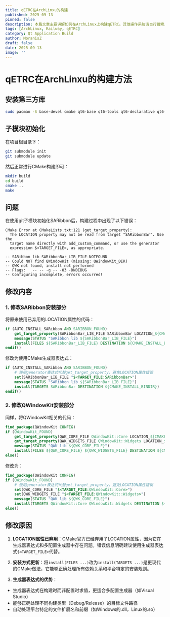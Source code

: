 ```yaml
---
title: qETRC在ArchLinxu的构建
published: 2025-09-13
pinned: false
description: 本篇文章主要讲解如何在ArchLinux上构建qETRC。其他操作系统请自行搜索。
tags: [ArchLinux, Railway, qETRC]
category: Qt Application Build
author: MoranisZ
draft: false
date: 2025-09-13
image: ''
---
```


# qETRC在ArchLinxu的构建方法

## 安装第三方库
```bash
sudo pacman -S base-devel cmake qt6-base qt6-tools qt6-declarative qt6-quickcontrols2 qt6-svg qt6-webengine qt6-webchannel qt6-webview qt6-websockets qt6-x11extras SARibbon
```

## 子模块初始化

在项目根目录下：

```bash
git submodule init
git submodule update
```

然后正常进行CMake构建即可：

```bash
mkdir build
cd build
cmake ..
make
```

## 问题

在使用git子模块初始化SARibbon后，构建过程中出现了以下错误：

```
CMake Error at CMakeLists.txt:121 (get_target_property):
  The LOCATION property may not be read from target "SARibbonBar". Use the
  target name directly with add_custom_command, or use the generator
  expression $<TARGET_FILE>, as appropriate.
```

```
-- SARibbon lib SARibbonBar_LIB_FILE-NOTFOUND
-- Could NOT find QWindowKit (missing: QWindowKit_DIR)
-- QWK not found, install not performed
-- Flags:   -- -- -g -- -O3 -DNDEBUG
-- Configuring incomplete, errors occurred!
```

## 修改内容

### 1. 修改SARibbon安装部分

将原来使用已弃用的LOCATION属性的代码：

```cmake
if (AUTO_INSTALL_SARibbon AND SARIBBON_FOUND)
    get_target_property(SARibbonBar_LIB_FILE SARibbonBar LOCATION_${CMAKE_BUILD_TYPE})
    message(STATUS "SARibbon lib ${SARibbonBar_LIB_FILE}")
    install(FILES ${SARibbonBar_LIB_FILE} DESTINATION ${CMAKE_INSTALL_BINDIR})
endif()
```

修改为使用CMake生成器表达式：

```cmake
if (AUTO_INSTALL_SARibbon AND SARIBBON_FOUND)
    # 使用generator表达式代替get_target_property，避免LOCATION属性错误
    set(SARibbonBar_LIB_FILE "$<TARGET_FILE:SARibbonBar>")
    message(STATUS "SARibbon lib ${SARibbonBar_LIB_FILE}")
    install(TARGETS SARibbonBar DESTINATION ${CMAKE_INSTALL_BINDIR})
endif()
```

### 2. 修改QWindowKit安装部分

同样，将QWindowKit相关的代码：

```cmake
find_package(QWindowKit CONFIG)
if (QWindowKit_FOUND)
    get_target_property(QWK_CORE_FILE QWindowKit::Core LOCATION_${CMAKE_BUILD_TYPE})
    get_target_property(QWK_WIDGETS_FILE QWindowKit::Widgets LOCATION_${CMAKE_BUILD_TYPE})
    message(STATUS "QWK lib ${QWK_CORE_FILE}")
    install(FILES ${QWK_CORE_FILE} ${QWK_WIDGETS_FILE} DESTINATION ${CMAKE_INSTALL_BINDIR})
else()
```

修改为：

```cmake
find_package(QWindowKit CONFIG)
if (QWindowKit_FOUND)
    # 使用generator表达式代替get_target_property，避免LOCATION属性错误
    set(QWK_CORE_FILE "$<TARGET_FILE:QWindowKit::Core>")
    set(QWK_WIDGETS_FILE "$<TARGET_FILE:QWindowKit::Widgets>")
    message(STATUS "QWK lib ${QWK_CORE_FILE}")
    install(TARGETS QWindowKit::Core QWindowKit::Widgets DESTINATION ${CMAKE_INSTALL_BINDIR})
else()
```

## 修改原因

1. **LOCATION属性已弃用**：CMake官方已经弃用了LOCATION属性，因为它在生成器表达式和多配置生成器中存在问题。错误信息明确建议使用生成器表达式`$<TARGET_FILE>`代替。
  
2. **安装方式更新**：将`install(FILES ...)`改为`install(TARGETS ...)`是更现代的CMake做法，它能够正确处理所有依赖关系和平台特定的安装规则。
  
3. **生成器表达式的优势**：
  
  - 生成器表达式在构建时而非配置时求值，更适合多配置生成器（如Visual Studio）
  - 能够正确处理不同构建类型（Debug/Release）的目标文件路径
  - 自动处理平台特定的文件扩展名和前缀（如Windows的.dll，Linux的.so）